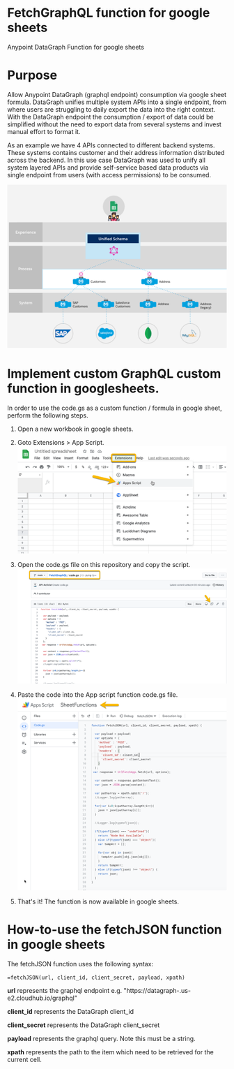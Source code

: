 # FetchGraphQL function for google sheets
Anypoint DataGraph Function for google sheets

# Purpose
Allow Anypoint DataGraph (graphql endpoint) consumption via google sheet formula. DataGraph unifies multiple system APIs into a single endpoint, from where users are struggling to daily export the data into the right context. With the DataGraph endpoint the consumption / export of data could be simplified without the need to export data from several systems and invest manual effort to format it.

As an example we have 4 APIs connected to different backend systems. These systems contains customer and their address information distributed across the backend. In this use case DataGraph was used to unify all system layered APIs and provide self-service based data products via single endpoint from users (with access permissions) to be consumed. 

![Image of API-led example](https://github.com/API-Activist/FetchGraphQL/blob/main/customer_address.png)

# Implement custom GraphQL custom function in googlesheets.
In order to use the code.gs as a custom function / formula in google sheet, perform the following steps.

1. Open a new workbook in google sheets.
2. Goto Extensions > App Script.
![Image of API-led example](https://github.com/API-Activist/FetchGraphQL/blob/main/extension.png)

3. Open the code.gs file on this repository and copy the script.
![Image of API-led example](https://github.com/API-Activist/FetchGraphQL/blob/main/fetchgraphql.png)

4. Paste the code into the App script function code.gs file.
![Image of API-led example](https://github.com/API-Activist/FetchGraphQL/blob/main/appscript.png)

5. That's it! The function is now available in google sheets.

# How-to-use the fetchJSON function in google sheets
The fetchJSON function uses the following syntax:

    =fetchJSON(url, client_id, client_secret, payload, xpath)

**url** represents the graphql endpoint e.g. "https://datagraph-<id>.us-e2.cloudhub.io/graphql"
  
**client_id** represents the DataGraph client_id

**client_secret** represents the DataGraph client_secret

**payload** represents the graphql query. Note this must be a string.
  
**xpath** represents the path to the item which need to be retrieved for the current cell.
  
